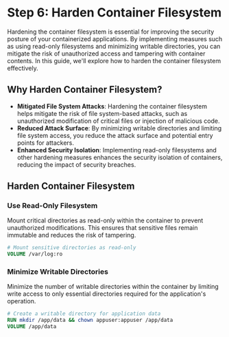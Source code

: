 # Step 6: Harden Container Filesystem

Hardening the container filesystem is essential for improving the security posture of your containerized applications. By implementing measures such as using read-only filesystems and minimizing writable directories, you can mitigate the risk of unauthorized access and tampering with container contents. In this guide, we'll explore how to harden the container filesystem effectively.

## Why Harden Container Filesystem?

- **Mitigated File System Attacks**: Hardening the container filesystem helps mitigate the risk of file system-based attacks, such as unauthorized modification of critical files or injection of malicious code.
- **Reduced Attack Surface**: By minimizing writable directories and limiting file system access, you reduce the attack surface and potential entry points for attackers.
- **Enhanced Security Isolation**: Implementing read-only filesystems and other hardening measures enhances the security isolation of containers, reducing the impact of security breaches.

## Harden Container Filesystem

### Use Read-Only Filesystem

Mount critical directories as read-only within the container to prevent unauthorized modifications. This ensures that sensitive files remain immutable and reduces the risk of tampering.

```Dockerfile
# Mount sensitive directories as read-only
VOLUME /var/log:ro
```

### Minimize Writable Directories
Minimize the number of writable directories within the container by limiting write access to only essential directories required for the application's operation.
```Dockerfile
# Create a writable directory for application data
RUN mkdir /app/data && chown appuser:appuser /app/data
VOLUME /app/data
```











